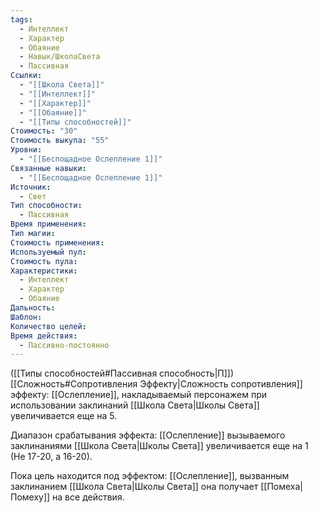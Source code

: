 ```yaml
---
tags:
  - Интеллект
  - Характер
  - Обаяние
  - Навык/ШколаСвета
  - Пассивная
Ссылки:
  - "[[Школа Света]]"
  - "[[Интеллект]]"
  - "[[Характер]]"
  - "[[Обаяние]]"
  - "[[Типы способностей]]"
Стоимость: "30"
Стоимость выкупа: "55"
Уровни:
  - "[[Беспощадное Ослепление 1]]"
Связанные навыки:
  - "[[Беспощадное Ослепление 1]]"
Источник:
  - Свет
Тип способности:
  - Пассивная
Время применения: 
Тип магии: 
Стоимость применения: 
Используемый пул: 
Стоимость пула: 
Характеристики:
  - Интеллект
  - Характер
  - Обаяние
Дальность: 
Шаблон: 
Количество целей: 
Время действия:
  - Пассивно-постоянно
---
```

([[Типы способностей#Пассивная способность|П]]) [[Сложность#Cопротивления Эффекту|Сложность сопротивления]] эффекту: [[Ослепление]], накладываемый персонажем при использовании заклинаний [[Школа Света|Школы Света]] увеличивается еще на 5.

Диапазон срабатывания эффекта: [[Ослепление]] вызываемого заклинаниями [[Школа Света|Школы Света]] увеличивается еще на 1 (Не 17-20, а 16-20).

Пока цель находится под эффектом: [[Ослепление]], вызванным заклинанием [[Школа Света|Школы Света]] она получает [[Помеха|Помеху]] на все действия. 